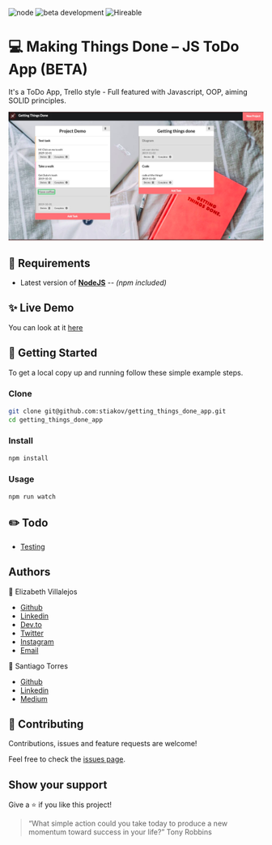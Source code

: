 ![node](https://img.shields.io/node/v/webpack?style=flat-square)
![beta development](https://img.shields.io/badge/beta-development-green?style=flat-square)
![Hireable](https://cdn.rawgit.com/hiendv/hireable/master/styles/default/yes.svg)

# 💻 Making Things Done – JS ToDo App (BETA)

It's a ToDo App, Trello style - Full featured with Javascript, OOP, aiming SOLID principles.

![alt text](docs/thingsdone.png)

## 🔨 Requirements
* Latest version of **[NodeJS](https://nodejs.org/en/)** *-- (npm included)*

## ✨ Live Demo

You can look at it [here](http://stiakov.github.io/getting_things_done_app/)

## 🚀 Getting Started

To get a local copy up and running follow these simple example steps.

### Clone

```sh
git clone git@github.com:stiakov/getting_things_done_app.git
cd getting_things_done_app
```

### Install

```sh
npm install
```

### Usage

```sh
npm run watch
```

## :pencil2: Todo
- [Testing](https://github.com/stiakov/getting_things_done_app/issues/6)

## Authors

👤 Elizabeth Villalejos

- [Github](https://github.com/misselliev)
- [Linkedin](https://linkedin.com/ellievillalejos)
- [Dev.to](https://dev.to/misselliev)
- [Twitter](https://twitter.com/miss_elliev/)
- [Instagram](https://www.instagram.com/miss_elliev/)
- [Email](mailto:elizabeth.villalejos@gmail.com?subject=Website%20Inquiry)

👤 Santiago Torres

- [Github](https://github.com/stiakov)
- [Linkedin](https://www.linkedin.com/in/stiakov/)
- [Medium](https://medium.com/@stiakov)

## 🤝 Contributing

Contributions, issues and feature requests are welcome!

Feel free to check the [issues page](issues/).

## Show your support

Give a ⭐️ if you like this project!

> “What simple action could you take today to produce a new momentum toward success in your life?” Tony Robbins

